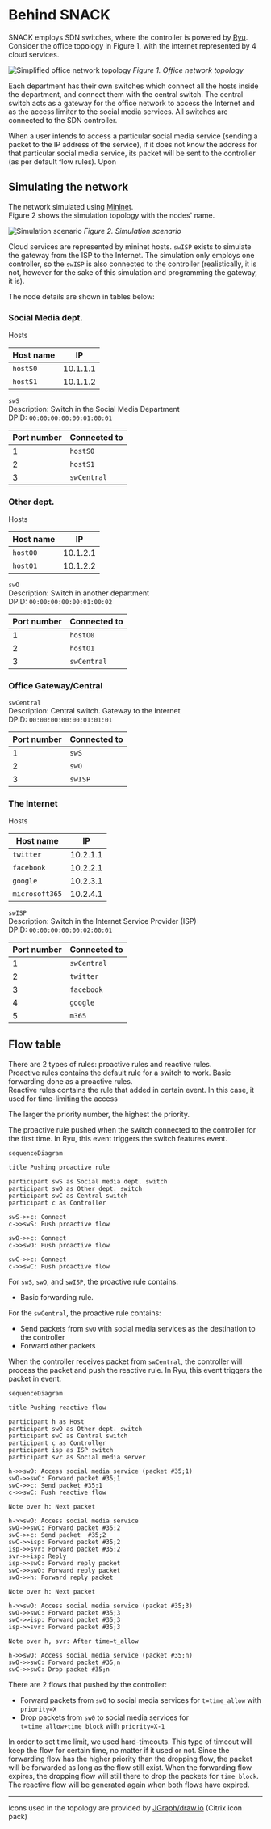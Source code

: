 Behind SNACK
================

SNACK employs SDN switches, where the controller is powered by [Ryu](https://ryu-sdn.org/).  
Consider the office topology in Figure 1, with the internet represented by 4 cloud services.

![Simplified office network topology](assets/office-topo.png "Office network topology, simple version")
*Figure 1. Office network topology*

Each department has their own switches which connect all the hosts inside the department, and connect them
with the central switch. The central switch acts as a gateway for the office network to access the Internet
and as the access limiter to the social media services. All switches are connected to the SDN controller.

When a user intends to access a particular social media service (sending a packet to the IP address of the service),
if it does not know the address for that particular social media service, its packet will be sent to the controller
(as per default flow rules). Upon


Simulating the network
-------------------------

The network simulated using [Mininet](https://mininet.org).  
Figure 2 shows the simulation topology with the nodes' name.

![Simulation scenario](assets/simulation-scenario.png "Simulation scenario")
*Figure 2. Simulation scenario*

Cloud services are represented by mininet hosts. `swISP` exists to simulate the gateway from the ISP
to the Internet. The simulation only employs one controller, so the `swISP` is also connected to the controller
(realistically, it is not, however for the sake of this simulation and programming the gateway, it is).

The node details are shown in tables below:

### Social Media dept.

Hosts

| Host name | IP       |
|-----------|----------|
| `hostS0`  | 10.1.1.1 |
| `hostS1`  | 10.1.1.2 |

`swS`  
Description: Switch in the Social Media Department  
DPID: `00:00:00:00:00:01:00:01`

| Port number | Connected to |
| ----------- | ------------ |
| 1 | `hostS0` |
| 2 | `hostS1` |
| 3 | `swCentral` |

### Other dept.

Hosts

| Host name | IP       |
|-----------|----------|
| `hostO0`  | 10.1.2.1 |
| `hostO1`  | 10.1.2.2 |

`swO`  
Description: Switch in another department  
DPID: `00:00:00:00:00:01:00:02`

| Port number | Connected to |
| ----------- |--------------|
| 1 | `hostO0`     |
| 2 | `hostO1`     |
| 3 | `swCentral`  |

### Office Gateway/Central

`swCentral`  
Description: Central switch. Gateway to the Internet  
DPID: `00:00:00:00:00:01:01:01`

| Port number | Connected to |
| ----------- |--------------|
| 1 | `swS`        |
| 2 | `swO`        |
| 3 | `swISP`      |

### The Internet

Hosts

| Host name      | IP       |
|----------------|----------|
| `twitter`      | 10.2.1.1 |
| `facebook`     | 10.2.2.1 |
| `google`       | 10.2.3.1 |
| `microsoft365` | 10.2.4.1 |

`swISP`  
Description: Switch in the Internet Service Provider (ISP)  
DPID: `00:00:00:00:00:02:00:01`

| Port number | Connected to |
|-------------|--------------|
| 1           | `swCentral`  |
| 2           | `twitter`    |
| 3           | `facebook`   |
| 4           | `google`     |
| 5           | `m365`       |


Flow table
-----------

There are 2 types of rules: proactive rules and reactive rules.  
Proactive rules contains the default rule for a switch to work. Basic forwarding done as a proactive rules.  
Reactive rules contains the rule that added in certain event. In this case, it used for time-limiting the access

The larger the priority number, the highest the priority.


The proactive rule pushed when the switch connected to the controller for the first time.
In Ryu, this event triggers the switch features event.
```mermaid
sequenceDiagram

title Pushing proactive rule

participant swS as Social media dept. switch
participant swO as Other dept. switch
participant swC as Central switch
participant c as Controller

swS->>c: Connect
c->>swS: Push proactive flow

swO->>c: Connect
c->>swO: Push proactive flow

swC->>c: Connect
c->>swC: Push proactive flow
```
For `swS`, `swO`, and `swISP`, the proactive rule contains:
- Basic forwarding rule.  

For the `swCentral`, the
proactive rule contains:
- Send packets from `swO` with social media services as the destination to the controller
- Forward other packets

When the controller receives packet from `swCentral`, the controller will process the packet and push the reactive rule.
In Ryu, this event triggers the packet in event.
```mermaid
sequenceDiagram

title Pushing reactive flow

participant h as Host
participant swO as Other dept. switch
participant swC as Central switch
participant c as Controller
participant isp as ISP switch
participant svr as Social media server

h->>swO: Access social media service (packet #35;1)
swO->>swC: Forward packet #35;1
swC->>c: Send packet #35;1
c->>swC: Push reactive flow

Note over h: Next packet

h->>swO: Access social media service
swO->>swC: Forward packet #35;2
swC->>c: Send packet  #35;2
swC->>isp: Forward packet #35;2
isp->>svr: Forward packet #35;2
svr->>isp: Reply
isp->>swC: Forward reply packet
swC->>swO: Forward reply packet
swO->>h: Forward reply packet

Note over h: Next packet

h->>swO: Access social media service (packet #35;3)
swO->>swC: Forward packet #35;3
swC->>isp: Forward packet #35;3
isp->>svr: Forward packet #35;3

Note over h, svr: After time=t_allow

h->>swO: Access social media service (packet #35;n)
swO->>swC: Forward packet #35;n
swC->>swC: Drop packet #35;n
```

There are 2 flows that pushed by the controller:
- Forward packets from `swO` to social media services for `t=time_allow` with `priority=X`
- Drop packets from `sw0` to social media services for `t=time_allow+time_block` with `priority=X-1`

In order to set time limit, we used hard-timeouts. This type of timeout will keep the flow for certain time,
no matter if it used or not. Since the forwarding flow has the higher priority than the dropping flow, the packet will
be forwarded as long as the flow still exist. When the forwarding flow expires, the dropping flow will still there to
drop the packets for `time_block`. The reactive flow will be generated again when both flows have expired.

- - -

Icons used in the topology are provided by [JGraph/draw.io](https://jgraph.github.io/drawio/) (Citrix icon pack)
